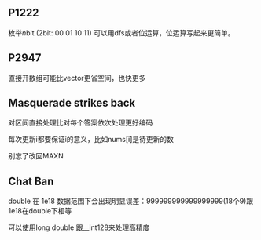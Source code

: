 ## P1222

枚举$n$bit (2bit: 00 01 10 11) 可以用dfs或者位运算，位运算写起来更简单。

## P2947

直接开数组可能比vector更省空间，也快更多

## Masquerade strikes back

对区间直接处理比对每个答案依次处理更好编码

每次更新i都要保证i的意义，比如nums[i]是待更新的数

别忘了改回MAXN

## Chat Ban

double  在 1e18 数据范围下会出现明显误差：999999999999999999(18个9)跟1e18在double下相等

可以使用long double 跟__int128来处理高精度
